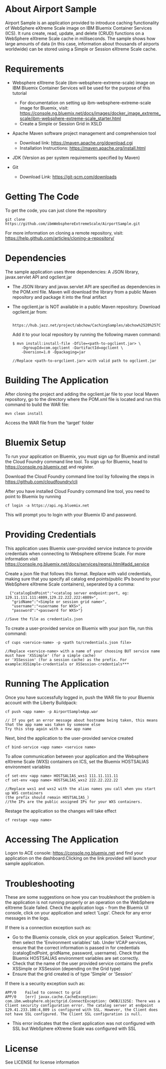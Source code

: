# About Airport Sample
Airport Sample is an application provided to introduce caching functionality of WebSphere eXtreme Scale image on IBM Bluemix Container Services (ICS). It runs create, read, update, and delete (CRUD) functions on a WebSphere eXtreme Scale cache in milliseconds. The sample shows how large amounts of data (in this case, information about thousands of airports worldwide) can be stored using a Simple or Session eXtreme Scale cache. 

# Requirements 
- Websphere eXtreme Scale (ibm-websphere-extreme-scale) image on IBM Bluemix Container Services will be used for the purpose of this tutorial
    - For documentation on setting up ibm-websphere-extreme-scale image for Bluemix, visit:  https://console.ng.bluemix.net/docs/images/docker_image_extreme_scale/ibm-websphere-extreme-scale_starter.html
    - Create a Simple or Session Grid in XSLD 

- Apache Maven software project management and comprehension tool
   - Download link: https://maven.apache.org/download.cgi
   - Installation Instructions: https://maven.apache.org/install.html

- JDK (Version as per system requirements specified by Maven)

- Git 
    - Download Link: https://git-scm.com/downloads
    
# Getting The Code 
To get the code, you can just clone the repository

```
git clone https://github.com/ibmWebsphereExtremeScale/AirportSample.git
```
For more information on cloning a remote repository, visit: https://help.github.com/articles/cloning-a-repository/

# Dependencies
The sample application uses three dependencies: A JSON library, javax.servlet API and ogclient.jar

- The JSON library and javax.servlet API are specified as dependencies in the POM.xml file. Maven will download the library from a public Maven repository and package it into the final artifact
- The ogclient.jar is NOT available in a public Maven repository. Download ogclient.jar from:

    ``` 
     https://hub.jazz.net/project/abchow/CachingSamples/abchow%2520%257C%2520CachingSamples/_2fYdgJMyEeO3qtc4gZ02Xw/_2fl44JMyEeO3qtc4gZ02Xw/downloads#https://hub.jazz.net/project/abchow/CachingSamples/abchow%2520%257C%2520CachingSamples/_2fYdgJMyEeO3qtc4gZ02Xw/_2fl44JMyEeO3qtc4gZ02Xw/downloads 
    ``` 
   Add it to your local repository by running the following maven command:

    ```
    $ mvn install:install-file -Dfile=<path-to-ogclient.jar> \
        -DgroupId=com.ogclient -DartifactId=ogclient \
        -Dversion=1.0 -Dpackaging=jar

    //Replace <path-to-orgclient.jar> with valid path to ogclient.jar
    ```  

# Building The Application 
After cloning the project and adding the ogclient.jar file to your local Maven repository, go to the directory where the POM.xml file is located and run this command to build the WAR file:

```
mvn clean install
```
Access the WAR file from the 'target' folder

# Bluemix Setup 
To run your application on Bluemix, you must sign up for Bluemix and install the Cloud Foundry command line tool. To sign up for Bluemix, head to https://console.ng.bluemix.net and register.

Download the Cloud Foundry command line tool by following the steps in https://github.com/cloudfoundry/cli

After you have installed Cloud Foundry command line tool, you need to point to Bluemix by running
```
cf login -a https://api.ng.bluemix.net
```
This will prompt you to login with your Bluemix ID and password.

# Providing Credentials
This application uses Bluemix user-provided service instance to provide credentials when connecting to Websphere eXtreme Scale. For more information visit https://console.ng.bluemix.net/docs/services/reqnsi.html#add_service

Create a json file that follows this format. Replace with valid credentials, making sure that you specify all catalog end points(public IPs bound to your WebSphere eXtreme Scale containers), seperated by a comma: 

```
  {"catalogEndPoint":"<catalog server endpoint:port, eg: 129.11.111.111:4809,129.22.222.222:4809>",
   "gridName":"<Simple or session grid name>",
   "username":"<username for WXS>",
   "password":"<password for WXS>"}
   
//Save the file as credentials.json
```
To create a user-provided service on Bluemix with your json file, run this command: 

```
cf cups <service-name> -p <path to/credentials.json file>

//Replace <service-name> with a name of your choosing BUT service name must have 'XSSimple' (for a simple cache) 
or 'XSSession' (for a session cache) as the prefix. For example:XSSimple-credentials or XSSession-credentials***
```
# Running The Application 
 Once you have successfully logged in, push the WAR file to your Bluemix account with the Liberty Buildpack:

```
cf push <app name> -p AirportSampleApp.war

// If you get an error message about hostname being taken, this means that the app name was taken by someone else
Try this step again with a new app name
``` 

Next, bind the application to the user-provided service created 

```
cf bind-service <app name> <service name>
``` 

To allow communication between your application and the Websphere eXtreme Scale (WXS) containers on ICS, set the Bluemix HOSTSALIAS environment variables

```
cf set-env <app name> HOSTSALIAS_wxs1 111.11.111.11
cf set-env <app name> HOSTSALIAS_wxs2 222.22.222.22

//Replace wxs1 and wxs2 with the alias names you call when you start up WXS containers 
(the prefix should remain HOSTSALIAS_)
//the IPs are the public assigned IPs for your WXS containers. 
``` 

Restage the application so the changes will take effect 

```
cf restage <app name>
```
# Accessing The Application 
Logon to ACE console: https://console.ng.bluemix.net and find your application on the dashboard.Clicking on the link provided will launch your sample application.

# Troubleshooting
These are some suggestions on how you can troubleshoot the problem is the application is not running properly or an operation on the WebSphere eXtreme Scale failed. Check the application logs - from the Bluemix UI console, click on your application and select 'Logs'. Check for any error messages in the logs.

If there is a connection exception such as: 
- Go to the Bluemix console, click on your application. Select 'Runtime', then select the 'Environment variables' tab. Under VCAP services, ensure that the correct information is passed in for credentials (catalogEndPoint, gridName, password, username). Check that the Bluemix HOSTSALIAS environment variables are set correctly. 
- Check that the name of the user provided service contains the prefix XSSimple or XSSession (depending on the Grid type) 
- Ensure that the grid created is of type 'Simple' or 'Session'

If there is a security exception such as: 
```
APP/0    Failed to connect to grid
APP/0    [err] javax.cache.CacheException: com.ibm.websphere.objectgrid.ConnectException: CWOBJ1325E: There was a Client security configuration error. The catalog server at endpoint 129.41.233.108:4,809 is configured with SSL. However, the Client does not have SSL configured. The Client SSL configuration is null.
```
- This error indicates that the client application was not configured with SSL but WebSphere eXtreme Scale was configured with SSL

# License 
See LICENSE for license information
